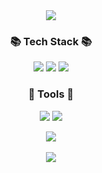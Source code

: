 <div align="center">

<img src="https://capsule-render.vercel.app/api?type=waving&color=auto&height=195&section=header&text=eastsunyong&fontSize=90" />

  
<h3>📚 Tech Stack 📚</h3>
  <img src ="https://img.shields.io/badge/react-%2320232a.svg?style=for-the-badge&logo=react&logoColor=%2361DAFB" />
  <img src="https://img.shields.io/badge/Redux-764ABC?style=for-the-badge&logo=Redux&logoColor=white"> 
  <img src="https://img.shields.io/badge/javascript-F7DF1E?style=for-the-badge&logo=javascript&logoColor=black">

<h3>🔨 Tools 🔨</h3>

<img src ="https://img.shields.io/badge/Visual%20Studio%20Code-0078d7.svg?style=for-the-badge&logo=visual-studio-code&logoColor=white" />
<img src="https://img.shields.io/badge/github-%23121011.svg?style=for-the-badge&logo=github&logoColor=white" />

<img src="https://github-readme-stats.vercel.app/api/top-langs/?username=eastsunyong&layout=compact"><br><br>
<img src="https://github-readme-stats.vercel.app/api?username=eastsunyong&show_icons=true">


  
